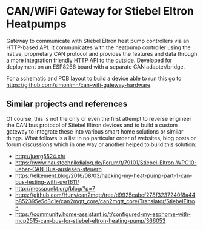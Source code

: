 # CAN/WiFi Gateway for Stiebel Eltron Heatpumps
Gateway to communicate with Stiebel Eltron heat pump controllers via an HTTP-based API. It communicates with the heatpump controller using the native, proprietary CAN protocol and provides the features and data through a more integration friendly HTTP API to the outside. Developed for deployment on an ESP8266 board with a separate CAN adapter/bridge.

For a schematic and PCB layout to build a device able to run this go to https://github.com/simonlmn/can-wifi-gateway-hardware.

## Similar projects and references

Of course, this is not the only or even the first attempt to reverse engineer the CAN bus protocol of Stiebel Eltron devices and to build a custom gateway to integrate these into various smart home solutions or similar things. What follows is a list in no particular order of websites, blog posts or forum discussions which in one way or another helped to build this solution:

 * http://juerg5524.ch/
 * https://www.haustechnikdialog.de/Forum/t/79101/Stiebel-Eltron-WPC10-ueber-CAN-Bus-auslesen-steuern
 * https://elkement.blog/2016/08/03/hacking-my-heat-pump-part-1-can-bus-testing-with-uvr1611/
 * http://messpunkt.org/blog/?p=7
 * https://github.com/Hunv/can2mqtt/tree/d9925cabcf278f3237240f8a44b852395e5d3c1e/can2mqtt_core/can2mqtt_core/Translator/StiebelEltron
 * https://community.home-assistant.io/t/configured-my-esphome-with-mcp2515-can-bus-for-stiebel-eltron-heating-pump/366053
